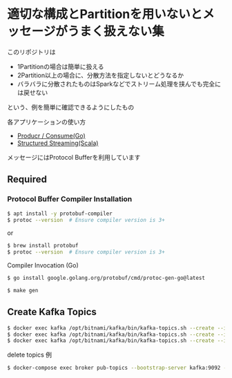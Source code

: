 # 適切な構成とPartitionを用いないとメッセージがうまく扱えない集

このリポジトリは

 - 1Partitionの場合は簡単に扱える
 - 2Partition以上の場合に、分散方法を指定しないとどうなるか
 - バラバラに分散されたものはSparkなどでストリーム処理を挟んでも完全には戻せない

という、例を簡単に確認できるようにしたもの  

各アプリケーションの使い方  

 - [Producr / Consume(Go)](https://github.com/ytake/morse-message/tree/main/go)
 - [Structured Streaming(Scala)](https://github.com/ytake/morse-message/tree/main/streams)

メッセージにはProtocol Bufferを利用しています  

## Required 

### Protocol Buffer Compiler Installation

```bash
$ apt install -y protobuf-compiler
$ protoc --version  # Ensure compiler version is 3+
```

or

```bash
$ brew install protobuf
$ protoc --version  # Ensure compiler version is 3+
```

Compiler Invocation (Go)

```bash
$ go install google.golang.org/protobuf/cmd/protoc-gen-go@latest
```

```bash
$ make gen
```

## Create Kafka Topics

```bash
$ docker exec kafka /opt/bitnami/kafka/bin/kafka-topics.sh --create --if-not-exists --bootstrap-server kafka:9092 --replication-factor 1 --partitions 2 --topic nokey-user-action
$ docker exec kafka /opt/bitnami/kafka/bin/kafka-topics.sh --create --if-not-exists --bootstrap-server kafka:9092 --replication-factor 1 --partitions 2 --topic haskey-user-action
$ docker exec kafka /opt/bitnami/kafka/bin/kafka-topics.sh --create --if-not-exists --bootstrap-server kafka:9092 --replication-factor 1 --partitions 1 --topic single-user-action
```

delete topics 例

```bash
$ docker-compose exec broker pub-topics --bootstrap-server kafka:9092 --delete --topic user-action-created
```
